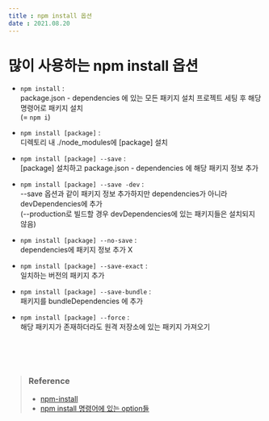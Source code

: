 ```yaml
---
title : npm install 옵션  
date : 2021.08.20
--- 
```


# 많이 사용하는 npm install 옵션

* `npm install` :   
  package.json - dependencies 에 있는 모든 패키지 설치 프로젝트 세팅 후 해당 명령어로 패키지 설치  
  (= `npm i`)
  
* `npm install [package]` :  
  디렉토리 내 ./node_modules에 [package] 설치
  
* `npm install [package] --save` :   
  [package] 설치하고 package.json - dependencies 에 해당 패키지 정보 추가
  
* `npm install [package] --save -dev` :  
  --save 옵션과 같이 패키지 정보 추가하지만 dependencies가 아니라 devDependencies에 추가  
  (--production로 빌드할 경우 devDependencies에 있는 패키지들은 설치되지 않음)

* `npm install [package] --no-save` :   
  dependencies에 패키지 정보 추가 X

* `npm install [package] --save-exact` :  
  일치하는 버전의 패키지 추가  
  
* `npm install [package] --save-bundle` :  
  패키지를 bundleDependencies 에 추가  
  
* `npm install [package] --force` :  
  해당 패키지가 존재하더라도 원격 저장소에 있는 패키지 가져오기
  
<br/>
<br/>
<br/>

> ### Reference  
> * [npm-install](https://docs.npmjs.com/cli/v7/commands/npm-install/)
> * [npm install 명령어에 있는 option들](https://chimimode.github.io/2019-07-03-npm-install-option/)
